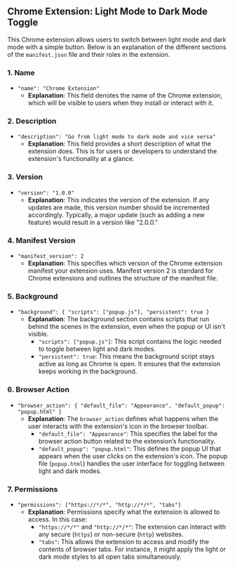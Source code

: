 ## Chrome Extension: Light Mode to Dark Mode Toggle

This Chrome extension allows users to switch between light mode and dark mode with a simple button. Below is an explanation of the different sections of the `manifest.json` file and their roles in the extension.

### 1. **Name**

- `"name": "Chrome Extension"`
  - **Explanation**: This field denotes the name of the Chrome extension, which will be visible to users when they install or interact with it.

### 2. **Description**

- `"description": "Go from light mode to dark mode and vice versa"`
  - **Explanation**: This field provides a short description of what the extension does. This is for users or developers to understand the extension's functionality at a glance.

### 3. **Version**

- `"version": "1.0.0"`
  - **Explanation**: This indicates the version of the extension. If any updates are made, this version number should be incremented accordingly. Typically, a major update (such as adding a new feature) would result in a version like "2.0.0."

### 4. **Manifest Version**

- `"manifest_version": 2`
  - **Explanation**: This specifies which version of the Chrome extension manifest your extension uses. Manifest version 2 is standard for Chrome extensions and outlines the structure of the manifest file.

### 5. **Background**

- `"background": { "scripts": ["popup.js"], "persistent": true }`
  - **Explanation**: The background section contains scripts that run behind the scenes in the extension, even when the popup or UI isn't visible.
    - `"scripts": ["popup.js"]`: This script contains the logic needed to toggle between light and dark modes.
    - `"persistent": true`: This means the background script stays active as long as Chrome is open. It ensures that the extension keeps working in the background.

### 6. **Browser Action**

- `"browser_action": { "default_file": "Appearance", "default_popup": "popup.html" }`
  - **Explanation**: The `browser_action` defines what happens when the user interacts with the extension's icon in the browser toolbar.
    - `"default_file": "Appearance"`: This specifies the label for the browser action button related to the extension’s functionality.
    - `"default_popup": "popup.html"`: This defines the popup UI that appears when the user clicks on the extension's icon. The popup file (`popup.html`) handles the user interface for toggling between light and dark modes.

### 7. **Permissions**

- `"permissions": ["https://*/*", "http://*/*", "tabs"]`
  - **Explanation**: Permissions specify what the extension is allowed to access. In this case:
    - `"https://*/*"` and `"http://*/*"`: The extension can interact with any secure (`https`) or non-secure (`http`) websites.
    - `"tabs"`: This allows the extension to access and modify the contents of browser tabs. For instance, it might apply the light or dark mode styles to all open tabs simultaneously.
